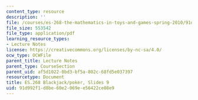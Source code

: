 ```yaml
---
content_type: resource
description: ''
file: /courses/es-268-the-mathematics-in-toys-and-games-spring-2010/91d992f1d8be60e2069ee56422ce08e9_MITES_268S10_ses9_slides.pdf
file_size: 553542
file_type: application/pdf
learning_resource_types:
- Lecture Notes
license: https://creativecommons.org/licenses/by-nc-sa/4.0/
ocw_type: OCWFile
parent_title: Lecture Notes
parent_type: CourseSection
parent_uid: af5d1022-0bd3-bf5a-802c-68fd5e037397
resourcetype: Document
title: ES.268 Blackjack/poker, Slides 9
uid: 91d992f1-d8be-60e2-069e-e56422ce08e9
---
```

